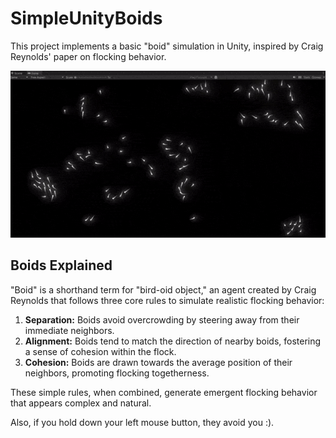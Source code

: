 # SimpleUnityBoids

This project implements a basic "boid" simulation in Unity, inspired by Craig Reynolds' paper on flocking behavior.

![Gif preview](preview.gif)

## Boids Explained

"Boid" is a shorthand term for "bird-oid object," an agent created by Craig Reynolds that follows three core rules to simulate realistic flocking behavior:

1. **Separation:** Boids avoid overcrowding by steering away from their immediate neighbors.
2. **Alignment:** Boids tend to match the direction of nearby boids, fostering a sense of cohesion within the flock.
3. **Cohesion:** Boids are drawn towards the average position of their neighbors, promoting flocking togetherness.

These simple rules, when combined, generate emergent flocking behavior that appears complex and natural.

Also, if you hold down your left mouse button, they avoid you :).

